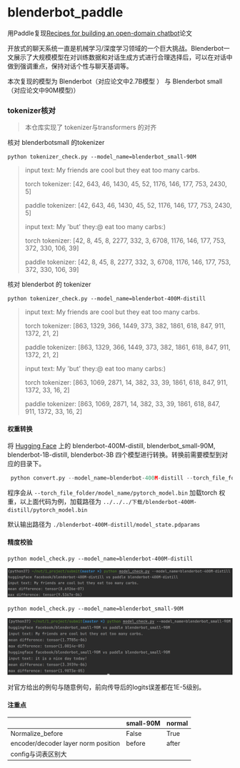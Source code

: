 # blenderbot_paddle

用Paddle复现[Recipes for building an open-domain chatbot](https://aclanthology.org/2021.eacl-main.24.pdf)论文

开放式的聊天系统一直是机械学习/深度学习领域的一个巨大挑战。Blenderbot一文展示了大规模模型在对训练数据和对话生成方式进行合理选择后，可以在对话中做到强调重点，保持对话个性与聊天基调等。

本次复现的模型为 Blenderbot（对应论文中2.7B模型 ） 与 Blenderbot small （对应论文中90M模型)）

### tokenizer核对

> 本仓库实现了 tokenizer与transformers 的对齐

核对 blenderbotsmall 的tokenizer

```
python tokenizer_check.py --model_name=blenderbot_small-90M
```

> input text: My friends are cool but they eat too many carbs.
>
> torch tokenizer:  [42, 643, 46, 1430, 45, 52, 1176, 146, 177, 753, 2430, 5]
>
> paddle tokenizer:  [42, 643, 46, 1430, 45, 52, 1176, 146, 177, 753, 2430, 5]
>
> input text: My 'but' they:@ eat too many carbs:)
>
> torch tokenizer:  [42, 8, 45, 8, 2277, 332, 3, 6708, 1176, 146, 177, 753, 372, 330, 106, 39]
>
> paddle tokenizer:  [42, 8, 45, 8, 2277, 332, 3, 6708, 1176, 146, 177, 753, 372, 330, 106, 39]

核对 blenderbot 的 tokenizer

```
python tokenizer_check.py --model_name=blenderbot-400M-distill
```

> input text: My friends are cool but they eat too many carbs.
>
> torch tokenizer:  [863, 1329, 366, 1449, 373, 382, 1861, 618, 847, 911, 1372, 21, 2]
>
> paddle tokenizer:  [863, 1329, 366, 1449, 373, 382, 1861, 618, 847, 911, 1372, 21, 2]
>
> input text: My 'but' they:@ eat too many carbs:)
>
> torch tokenizer:  [863, 1069, 2871, 14, 382, 33, 39, 1861, 618, 847, 911, 1372, 33, 16, 2]
>
> paddle tokenizer:  [863, 1069, 2871, 14, 382, 33, 39, 1861, 618, 847, 911, 1372, 33, 16, 2]

#### 权重转换

将 [Hugging Face](https://huggingface.co/models?search=blender) 上的 blenderbot-400M-distill, blenderbot_small-90M, blenderbot-1B-distill, blenderbot-3B 四个模型进行转换。转换前需要模型到对应的目录下。

```python
 python convert.py --model_name=blenderbot-400M-distill --torch_file_folder=../../../下载
```

程序会从 `--torch_file_folder/model_name/pytorch_model.bin` 加载torch 权重，以上面代码为例，加载路径为 `../../../下载/blenderbot-400M-distill/pytorch_model.bin`

默认输出路径为 `./blenderbot-400M-distill/model_state.pdparams`

#### 精度校验

```shell
python model_check.py --model_name=blenderbot-400M-distill
```

![image-20210809182542119](img/README/image-20210809182542119.png)

```shell
python model_check.py --model_name=blenderbot_small-90M
```

![image-20210809182647118](img/README/image-20210809182647118.png)

对官方给出的例句与随意例句，前向传导后的logits误差都在1E-5级别。

#### 注重点

|                                     | small-90M | normal |
| ----------------------------------- | --------- | ------ |
| Normalize_before                    | False     | True   |
| encoder/decoder layer norm position | before    | after  |
| config与词表区别大                  |           |        |

